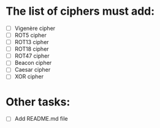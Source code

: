 # The list of ciphers must add:
- [ ] Vigenère cipher
- [ ] ROT5 cipher
- [ ] ROT13 cipher
- [ ] ROT18 cipher
- [ ] ROT47 cipher
- [ ] Beacon cipher
- [ ] Caesar cipher
- [ ] XOR cipher

# Other tasks:
- [ ] Add README.md file
